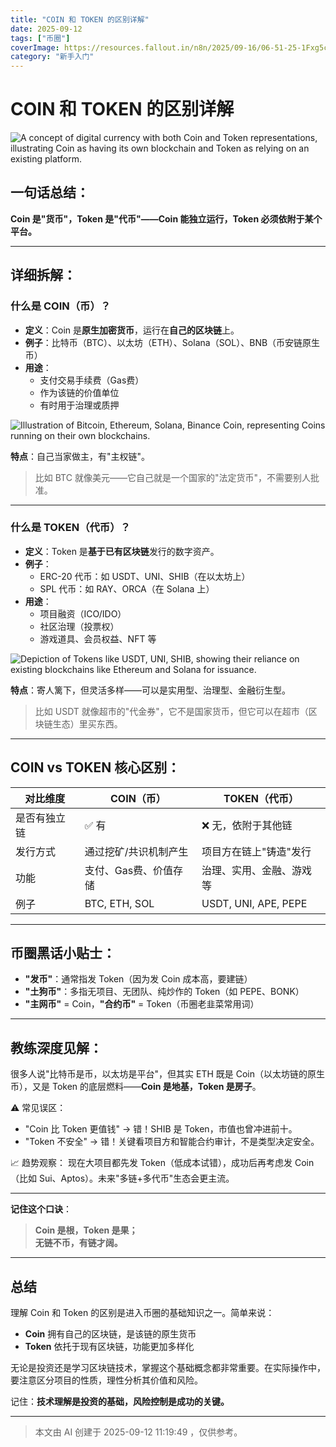 ```yaml
---
title: "COIN 和 TOKEN 的区别详解"
date: 2025-09-12
tags: ["币圈"]
coverImage: https://resources.fallout.in/n8n/2025/09-16/06-51-25-1Fxg5c2v.png
category: "新手入门"
---
```

# COIN 和 TOKEN 的区别详解

![A concept of digital currency with both Coin and Token representations, illustrating Coin as having its own blockchain and Token as relying on an existing platform.](https://resources.fallout.in/n8n/2025/09-16/06-51-25-1Fxg5c2v.png)

## 一句话总结：

**Coin 是"货币"，Token 是"代币"——Coin 能独立运行，Token 必须依附于某个平台。**

---

## 详细拆解：

### 什么是 COIN（币）？

- **定义**：Coin 是**原生加密货币**，运行在**自己的区块链**上。
- **例子**：比特币（BTC）、以太坊（ETH）、Solana（SOL）、BNB（币安链原生币）
- **用途**：
  - 支付交易手续费（Gas费）
  - 作为该链的价值单位
  - 有时用于治理或质押

![Illustration of Bitcoin, Ethereum, Solana, Binance Coin, representing Coins running on their own blockchains.](https://resources.fallout.in/n8n/2025/09-16/06-51-25-BMdr5Fs9.png)

**特点**：自己当家做主，有"主权链"。

> 比如 BTC 就像美元——它自己就是一个国家的"法定货币"，不需要别人批准。

---

### 什么是 TOKEN（代币）？

- **定义**：Token 是**基于已有区块链**发行的数字资产。
- **例子**：
  - ERC-20 代币：如 USDT、UNI、SHIB（在以太坊上）
  - SPL 代币：如 RAY、ORCA（在 Solana 上）
- **用途**：
  - 项目融资（ICO/IDO）
  - 社区治理（投票权）
  - 游戏道具、会员权益、NFT 等

![Depiction of Tokens like USDT, UNI, SHIB, showing their reliance on existing blockchains like Ethereum and Solana for issuance.](https://resources.fallout.in/n8n/2025/09-16/06-51-25-UykH7Ucu.png)

**特点**：寄人篱下，但灵活多样——可以是实用型、治理型、金融衍生型。

> 比如 USDT 就像超市的"代金券"，它不是国家货币，但它可以在超市（区块链生态）里买东西。

---

## COIN vs TOKEN 核心区别：

| 对比维度       | COIN（币）                 | TOKEN（代币）               |
|----------------|-----------------------------|------------------------------|
| 是否有独立链   | ✅ 有                       | ❌ 无，依附于其他链          |
| 发行方式       | 通过挖矿/共识机制产生       | 项目方在链上"铸造"发行       |
| 功能           | 支付、Gas费、价值存储       | 治理、实用、金融、游戏等     |
| 例子           | BTC, ETH, SOL               | USDT, UNI, APE, PEPE         |

---

## 币圈黑话小贴士：

- **"发币"**：通常指发 Token（因为发 Coin 成本高，要建链）
- **"土狗币"**：多指无项目、无团队、纯炒作的 Token（如 PEPE、BONK）
- **"主网币"** = Coin，**"合约币"** = Token（币圈老韭菜常用词）

---

## 教练深度见解：

很多人说"比特币是币，以太坊是平台"，但其实 ETH 既是 Coin（以太坊链的原生币），又是 Token 的底层燃料——**Coin 是地基，Token 是房子**。

⚠️ 常见误区：
- "Coin 比 Token 更值钱" → 错！SHIB 是 Token，市值也曾冲进前十。
- "Token 不安全" → 错！关键看项目方和智能合约审计，不是类型决定安全。

📈 趋势观察：
现在大项目都先发 Token（低成本试错），成功后再考虑发 Coin（比如 Sui、Aptos）。未来"多链+多代币"生态会更主流。

---

**记住这个口诀**：

> **Coin 是根，Token 是果；  
> 无链不币，有链才阔。**

---

## 总结

理解 Coin 和 Token 的区别是进入币圈的基础知识之一。简单来说：
- **Coin** 拥有自己的区块链，是该链的原生货币
- **Token** 依托于现有区块链，功能更加多样化

无论是投资还是学习区块链技术，掌握这个基础概念都非常重要。在实际操作中，要注意区分项目的性质，理性分析其价值和风险。

记住：**技术理解是投资的基础，风险控制是成功的关键。**

---
> 本文由 AI 创建于 2025-09-12 11:19:49 ，仅供参考。
